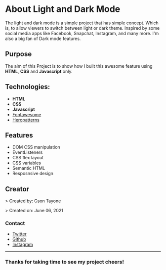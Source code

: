 # About Light and Dark Mode 

The light and dark mode is a simple project that has simple concept. Which is, to allow viewers to switch between light or dark theme. Inspired by some social media apps like Facebook, Snapchat, Instagram, and many more. I'm also a big fan of Dark mode features.


## Purpose

The aim of this Project is to show how I built this awesome feature using __HTML__, __CSS__ and __Javascript__ only. 

## Technologies:

* **HTML**
* **CSS**
* **Javascript**
* [Fontawesome](https://fontawesome.com)
* [Heropatterns](https://www.heropatterns.com/)

## Features

* DOM CSS manipulation
* EventListeners
* CSS flex layout
* CSS variables
* Semantic HTML
* Resposnsive design

## Creator

<p>> Created by: Gson Tayone</p>
<p>> Created on: June 06, 2021</p>

### Contact

* [Twitter](https://twitter.com/heygson)
* [Github](https://github.com/heyGson)
* [Instagram](https://www.instagram.com/hey_gson/)

___
### Thanks for taking time to see my project cheers!



